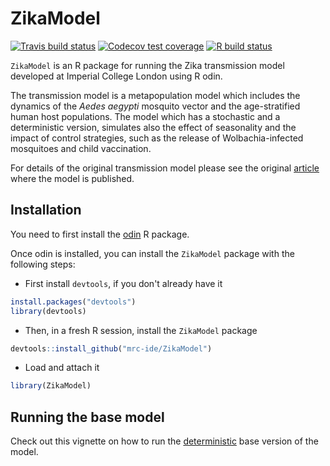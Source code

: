 
<!-- README.md is generated from README.Rmd. Please edit that file -->
ZikaModel
=========

<!-- badges: start -->
[![Travis build status](https://travis-ci.org/mrc-ide/ZikaModel.svg?branch=master)](https://travis-ci.org/mrc-ide/ZikaModel) [![Codecov test coverage](https://codecov.io/gh/mrc-ide/ZikaModel/branch/master/graph/badge.svg)](https://codecov.io/gh/mrc-ide/ZikaModel?branch=master) [![R build status](https://github.com/mrc-ide/ZikaModel/workflows/R-CMD-check/badge.svg)](https://github.com/mrc-ide/ZikaModel/actions) <!-- badges: end -->

`ZikaModel` is an R package for running the Zika transmission model developed at Imperial College London using R odin.

The transmission model is a metapopulation model which includes the dynamics of the *Aedes aegypti* mosquito vector and the age-stratified human host populations. The model which has a stochastic and a deterministic version, simulates also the effect of seasonality and the impact of control strategies, such as the release of Wolbachia-infected mosquitoes and child vaccination.

For details of the original transmission model please see the original [article](https://science.sciencemag.org/content/353/6297/353) where the model is published.

Installation
------------

You need to first install the [odin](https://github.com/mrc-ide/odin) R package.

Once odin is installed, you can install the `ZikaModel` package with the following steps:

-   First install `devtools`, if you don't already have it

``` r
install.packages("devtools")
library(devtools)
```

-   Then, in a fresh R session, install the `ZikaModel` package

``` r
devtools::install_github("mrc-ide/ZikaModel")
```

-   Load and attach it

``` r
library(ZikaModel)
```

Running the base model
----------------------

Check out this vignette on how to run the [deterministic](https://mrc-ide.github.io/ZikaModel/articles/deterministic_base.html) base version of the model.

